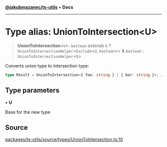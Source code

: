 [**@jakubmazanec/ts-utils**](../README.md) • **Docs**

---

# Type alias: UnionToIntersection\<U\>

> **UnionToIntersection**\<`U`\>: `boolean` _extends_ `U` ?
> `UnionToIntersectionHelper`\<`Exclude`\<`U`, `boolean`\>\> & `boolean` :
> `UnionToIntersectionHelper`\<`U`\>

Converts union type to intersection type:

```TypeScript
type Result = UnionToIntersection<{ foo: string } | { bar: string }>; // `typeof Result` is `{foo: string} & {bar: string}`
```

## Type parameters

• **U**

Base for the new type

## Source

[packages/ts-utils/source/types/UnionToIntersection.ts:10](https://github.com/jakubmazanec/js-tools/blob/45932621a19c677851f8bf60e4a28d217617972b/packages/ts-utils/source/types/UnionToIntersection.ts#L10)
